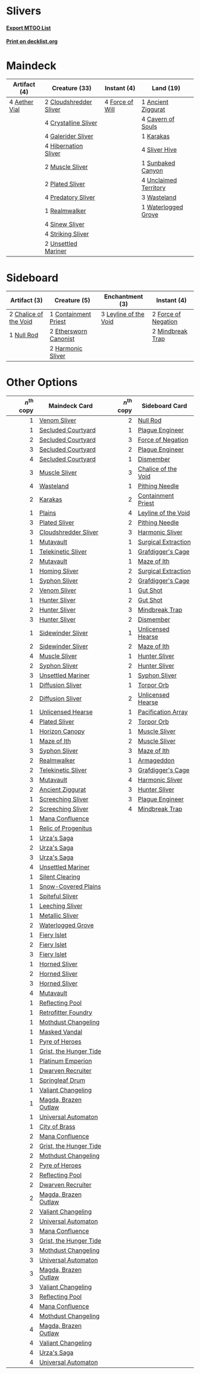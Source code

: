 # Slivers

#### [Export MTGO List](../collection/Slivers/Slivers.txt)
#### [Print on decklist.org](http://decklist.org/?deckmain=4%09Aether%20Vial%0A1%09Ancient%20Ziggurat%0A4%09Cavern%20of%20Souls%0A2%09Cloudshredder%20Sliver%0A4%09Crystalline%20Sliver%0A4%09Force%20of%20Will%0A4%09Galerider%20Sliver%0A4%09Hibernation%20Sliver%0A1%09Karakas%0A2%09Muscle%20Sliver%0A2%09Plated%20Sliver%0A4%09Predatory%20Sliver%0A1%09Realmwalker%0A4%09Sinew%20Sliver%0A4%09Sliver%20Hive%0A4%09Striking%20Sliver%0A1%09Sunbaked%20Canyon%0A4%09Unclaimed%20Territory%0A2%09Unsettled%20Mariner%0A3%09Wasteland%0A1%09Waterlogged%20Grove&deckside=2%09Chalice%20of%20the%20Void%0A1%09Containment%20Priest%0A2%09Ethersworn%20Canonist%0A2%09Force%20of%20Negation%0A2%09Harmonic%20Sliver%0A3%09Leyline%20of%20the%20Void%0A2%09Mindbreak%20Trap%0A1%09Null%20Rod)
# Maindeck

|                                     Artifact (4)                                      |                                          Creature (33)                                          |                                      Instant (4)                                       |                                           Land (19)                                            |
|---------------------------------------------------------------------------------------|-------------------------------------------------------------------------------------------------|----------------------------------------------------------------------------------------|------------------------------------------------------------------------------------------------|
|4 [Aether Vial](http://gatherer.wizards.com/Pages/Card/Details.aspx?multiverseid=48146)|2 [Cloudshredder Sliver](http://gatherer.wizards.com/Pages/Card/Details.aspx?multiverseid=464144)|4 [Force of Will](http://gatherer.wizards.com/Pages/Card/Details.aspx?multiverseid=3107)|1 [Ancient Ziggurat](http://gatherer.wizards.com/Pages/Card/Details.aspx?multiverseid=189271)   |
|                                                                                       |4 [Crystalline Sliver](http://gatherer.wizards.com/Pages/Card/Details.aspx?multiverseid=207901)  |                                                                                        |4 [Cavern of Souls](http://gatherer.wizards.com/Pages/Card/Details.aspx?multiverseid=278058)    |
|                                                                                       |4 [Galerider Sliver](http://gatherer.wizards.com/Pages/Card/Details.aspx?multiverseid=370590)    |                                                                                        |1 [Karakas](http://gatherer.wizards.com/Pages/Card/Details.aspx?multiverseid=413782)            |
|                                                                                       |4 [Hibernation Sliver](http://gatherer.wizards.com/Pages/Card/Details.aspx?multiverseid=207907)  |                                                                                        |4 [Sliver Hive](http://gatherer.wizards.com/Pages/Card/Details.aspx?multiverseid=383384)        |
|                                                                                       |2 [Muscle Sliver](http://gatherer.wizards.com/Pages/Card/Details.aspx?multiverseid=207911)       |                                                                                        |1 [Sunbaked Canyon](http://gatherer.wizards.com/Pages/Card/Details.aspx?multiverseid=464196)    |
|                                                                                       |2 [Plated Sliver](http://gatherer.wizards.com/Pages/Card/Details.aspx?multiverseid=42017)        |                                                                                        |4 [Unclaimed Territory](http://gatherer.wizards.com/Pages/Card/Details.aspx?multiverseid=435419)|
|                                                                                       |4 [Predatory Sliver](http://gatherer.wizards.com/Pages/Card/Details.aspx?multiverseid=370745)    |                                                                                        |3 [Wasteland](http://gatherer.wizards.com/Pages/Card/Details.aspx?multiverseid=413790)          |
|                                                                                       |1 [Realmwalker](http://gatherer.wizards.com/Pages/Card/Details.aspx?multiverseid=503804)         |                                                                                        |1 [Waterlogged Grove](http://gatherer.wizards.com/Pages/Card/Details.aspx?multiverseid=464198)  |
|                                                                                       |4 [Sinew Sliver](http://gatherer.wizards.com/Pages/Card/Details.aspx?multiverseid=125879)        |                                                                                        |                                                                                                |
|                                                                                       |4 [Striking Sliver](http://gatherer.wizards.com/Pages/Card/Details.aspx?multiverseid=370589)     |                                                                                        |                                                                                                |
|                                                                                       |2 [Unsettled Mariner](http://gatherer.wizards.com/Pages/Card/Details.aspx?multiverseid=464165)   |                                                                                        |                                                                                                |


# Sideboard

|                                          Artifact (3)                                          |                                          Creature (5)                                          |                                        Enchantment (3)                                         |                                         Instant (4)                                          |
|------------------------------------------------------------------------------------------------|------------------------------------------------------------------------------------------------|------------------------------------------------------------------------------------------------|----------------------------------------------------------------------------------------------|
|2 [Chalice of the Void](http://gatherer.wizards.com/Pages/Card/Details.aspx?multiverseid=442211)|1 [Containment Priest](http://gatherer.wizards.com/Pages/Card/Details.aspx?multiverseid=389470) |3 [Leyline of the Void](http://gatherer.wizards.com/Pages/Card/Details.aspx?multiverseid=107682)|2 [Force of Negation](http://gatherer.wizards.com/Pages/Card/Details.aspx?multiverseid=464001)|
|1 [Null Rod](http://gatherer.wizards.com/Pages/Card/Details.aspx?multiverseid=383034)           |2 [Ethersworn Canonist](http://gatherer.wizards.com/Pages/Card/Details.aspx?multiverseid=174931)|                                                                                                |2 [Mindbreak Trap](http://gatherer.wizards.com/Pages/Card/Details.aspx?multiverseid=197532)   |
|                                                                                                |2 [Harmonic Sliver](http://gatherer.wizards.com/Pages/Card/Details.aspx?multiverseid=109706)    |                                                                                                |                                                                                              |


# Other Options

|*n*<sup>th</sup> copy|                                          Maindeck Card                                          |*n*<sup>th</sup> copy|                                        Sideboard Card                                        |
|--------------------:|-------------------------------------------------------------------------------------------------|--------------------:|----------------------------------------------------------------------------------------------|
|                    1|[Venom Sliver](http://gatherer.wizards.com/Pages/Card/Details.aspx?multiverseid=383426)          |                    2|[Null Rod](http://gatherer.wizards.com/Pages/Card/Details.aspx?multiverseid=383034)           |
|                    1|[Secluded Courtyard](http://gatherer.wizards.com/Pages/Card/Details.aspx?multiverseid=548588)    |                    1|[Plague Engineer](http://gatherer.wizards.com/Pages/Card/Details.aspx?multiverseid=464049)    |
|                    2|[Secluded Courtyard](http://gatherer.wizards.com/Pages/Card/Details.aspx?multiverseid=548588)    |                    3|[Force of Negation](http://gatherer.wizards.com/Pages/Card/Details.aspx?multiverseid=464001)  |
|                    3|[Secluded Courtyard](http://gatherer.wizards.com/Pages/Card/Details.aspx?multiverseid=548588)    |                    2|[Plague Engineer](http://gatherer.wizards.com/Pages/Card/Details.aspx?multiverseid=464049)    |
|                    4|[Secluded Courtyard](http://gatherer.wizards.com/Pages/Card/Details.aspx?multiverseid=548588)    |                    1|[Dismember](http://gatherer.wizards.com/Pages/Card/Details.aspx?multiverseid=382182)          |
|                    3|[Muscle Sliver](http://gatherer.wizards.com/Pages/Card/Details.aspx?multiverseid=207911)         |                    3|[Chalice of the Void](http://gatherer.wizards.com/Pages/Card/Details.aspx?multiverseid=442211)|
|                    4|[Wasteland](http://gatherer.wizards.com/Pages/Card/Details.aspx?multiverseid=413790)             |                    1|[Pithing Needle](http://gatherer.wizards.com/Pages/Card/Details.aspx?multiverseid=129526)     |
|                    2|[Karakas](http://gatherer.wizards.com/Pages/Card/Details.aspx?multiverseid=413782)               |                    2|[Containment Priest](http://gatherer.wizards.com/Pages/Card/Details.aspx?multiverseid=389470) |
|                    1|[Plains](http://gatherer.wizards.com/Pages/Card/Details.aspx?multiverseid=439856)                |                    4|[Leyline of the Void](http://gatherer.wizards.com/Pages/Card/Details.aspx?multiverseid=107682)|
|                    3|[Plated Sliver](http://gatherer.wizards.com/Pages/Card/Details.aspx?multiverseid=42017)          |                    2|[Pithing Needle](http://gatherer.wizards.com/Pages/Card/Details.aspx?multiverseid=129526)     |
|                    3|[Cloudshredder Sliver](http://gatherer.wizards.com/Pages/Card/Details.aspx?multiverseid=464144)  |                    3|[Harmonic Sliver](http://gatherer.wizards.com/Pages/Card/Details.aspx?multiverseid=109706)    |
|                    1|[Mutavault](http://gatherer.wizards.com/Pages/Card/Details.aspx?multiverseid=370733)             |                    1|[Surgical Extraction](http://gatherer.wizards.com/Pages/Card/Details.aspx?multiverseid=397706)|
|                    1|[Telekinetic Sliver](http://gatherer.wizards.com/Pages/Card/Details.aspx?multiverseid=111085)    |                    1|[Grafdigger's Cage](http://gatherer.wizards.com/Pages/Card/Details.aspx?multiverseid=278452)  |
|                    2|[Mutavault](http://gatherer.wizards.com/Pages/Card/Details.aspx?multiverseid=370733)             |                    1|[Maze of Ith](http://gatherer.wizards.com/Pages/Card/Details.aspx?multiverseid=1824)          |
|                    1|[Homing Sliver](http://gatherer.wizards.com/Pages/Card/Details.aspx?multiverseid=126162)         |                    2|[Surgical Extraction](http://gatherer.wizards.com/Pages/Card/Details.aspx?multiverseid=397706)|
|                    1|[Syphon Sliver](http://gatherer.wizards.com/Pages/Card/Details.aspx?multiverseid=370752)         |                    2|[Grafdigger's Cage](http://gatherer.wizards.com/Pages/Card/Details.aspx?multiverseid=278452)  |
|                    2|[Venom Sliver](http://gatherer.wizards.com/Pages/Card/Details.aspx?multiverseid=383426)          |                    1|[Gut Shot](http://gatherer.wizards.com/Pages/Card/Details.aspx?multiverseid=397673)           |
|                    1|[Hunter Sliver](http://gatherer.wizards.com/Pages/Card/Details.aspx?multiverseid=44772)          |                    2|[Gut Shot](http://gatherer.wizards.com/Pages/Card/Details.aspx?multiverseid=397673)           |
|                    2|[Hunter Sliver](http://gatherer.wizards.com/Pages/Card/Details.aspx?multiverseid=44772)          |                    3|[Mindbreak Trap](http://gatherer.wizards.com/Pages/Card/Details.aspx?multiverseid=197532)     |
|                    3|[Hunter Sliver](http://gatherer.wizards.com/Pages/Card/Details.aspx?multiverseid=44772)          |                    2|[Dismember](http://gatherer.wizards.com/Pages/Card/Details.aspx?multiverseid=382182)          |
|                    1|[Sidewinder Sliver](http://gatherer.wizards.com/Pages/Card/Details.aspx?multiverseid=118908)     |                    1|[Unlicensed Hearse](http://gatherer.wizards.com/Pages/Card/Details.aspx?multiverseid=555447)  |
|                    2|[Sidewinder Sliver](http://gatherer.wizards.com/Pages/Card/Details.aspx?multiverseid=118908)     |                    2|[Maze of Ith](http://gatherer.wizards.com/Pages/Card/Details.aspx?multiverseid=1824)          |
|                    4|[Muscle Sliver](http://gatherer.wizards.com/Pages/Card/Details.aspx?multiverseid=207911)         |                    1|[Hunter Sliver](http://gatherer.wizards.com/Pages/Card/Details.aspx?multiverseid=44772)       |
|                    2|[Syphon Sliver](http://gatherer.wizards.com/Pages/Card/Details.aspx?multiverseid=370752)         |                    2|[Hunter Sliver](http://gatherer.wizards.com/Pages/Card/Details.aspx?multiverseid=44772)       |
|                    3|[Unsettled Mariner](http://gatherer.wizards.com/Pages/Card/Details.aspx?multiverseid=464165)     |                    1|[Syphon Sliver](http://gatherer.wizards.com/Pages/Card/Details.aspx?multiverseid=370752)      |
|                    1|[Diffusion Sliver](http://gatherer.wizards.com/Pages/Card/Details.aspx?multiverseid=383225)      |                    1|[Torpor Orb](http://gatherer.wizards.com/Pages/Card/Details.aspx?multiverseid=233069)         |
|                    2|[Diffusion Sliver](http://gatherer.wizards.com/Pages/Card/Details.aspx?multiverseid=383225)      |                    2|[Unlicensed Hearse](http://gatherer.wizards.com/Pages/Card/Details.aspx?multiverseid=555447)  |
|                    1|[Unlicensed Hearse](http://gatherer.wizards.com/Pages/Card/Details.aspx?multiverseid=555447)     |                    1|[Pacification Array](http://gatherer.wizards.com/Pages/Card/Details.aspx?multiverseid=423835) |
|                    4|[Plated Sliver](http://gatherer.wizards.com/Pages/Card/Details.aspx?multiverseid=42017)          |                    2|[Torpor Orb](http://gatherer.wizards.com/Pages/Card/Details.aspx?multiverseid=233069)         |
|                    1|[Horizon Canopy](http://gatherer.wizards.com/Pages/Card/Details.aspx?multiverseid=409571)        |                    1|[Muscle Sliver](http://gatherer.wizards.com/Pages/Card/Details.aspx?multiverseid=207911)      |
|                    1|[Maze of Ith](http://gatherer.wizards.com/Pages/Card/Details.aspx?multiverseid=1824)             |                    2|[Muscle Sliver](http://gatherer.wizards.com/Pages/Card/Details.aspx?multiverseid=207911)      |
|                    3|[Syphon Sliver](http://gatherer.wizards.com/Pages/Card/Details.aspx?multiverseid=370752)         |                    3|[Maze of Ith](http://gatherer.wizards.com/Pages/Card/Details.aspx?multiverseid=1824)          |
|                    2|[Realmwalker](http://gatherer.wizards.com/Pages/Card/Details.aspx?multiverseid=503804)           |                    1|[Armageddon](http://gatherer.wizards.com/Pages/Card/Details.aspx?multiverseid=830)            |
|                    2|[Telekinetic Sliver](http://gatherer.wizards.com/Pages/Card/Details.aspx?multiverseid=111085)    |                    3|[Grafdigger's Cage](http://gatherer.wizards.com/Pages/Card/Details.aspx?multiverseid=278452)  |
|                    3|[Mutavault](http://gatherer.wizards.com/Pages/Card/Details.aspx?multiverseid=370733)             |                    4|[Harmonic Sliver](http://gatherer.wizards.com/Pages/Card/Details.aspx?multiverseid=109706)    |
|                    2|[Ancient Ziggurat](http://gatherer.wizards.com/Pages/Card/Details.aspx?multiverseid=189271)      |                    3|[Hunter Sliver](http://gatherer.wizards.com/Pages/Card/Details.aspx?multiverseid=44772)       |
|                    1|[Screeching Sliver](http://gatherer.wizards.com/Pages/Card/Details.aspx?multiverseid=122387)     |                    3|[Plague Engineer](http://gatherer.wizards.com/Pages/Card/Details.aspx?multiverseid=464049)    |
|                    2|[Screeching Sliver](http://gatherer.wizards.com/Pages/Card/Details.aspx?multiverseid=122387)     |                    4|[Mindbreak Trap](http://gatherer.wizards.com/Pages/Card/Details.aspx?multiverseid=197532)     |
|                    1|[Mana Confluence](http://gatherer.wizards.com/Pages/Card/Details.aspx?multiverseid=409573)       |                     |                                                                                              |
|                    1|[Relic of Progenitus](http://gatherer.wizards.com/Pages/Card/Details.aspx?multiverseid=174824)   |                     |                                                                                              |
|                    1|[Urza's Saga](http://gatherer.wizards.com/Pages/Card/Details.aspx?multiverseid=522335)           |                     |                                                                                              |
|                    2|[Urza's Saga](http://gatherer.wizards.com/Pages/Card/Details.aspx?multiverseid=522335)           |                     |                                                                                              |
|                    3|[Urza's Saga](http://gatherer.wizards.com/Pages/Card/Details.aspx?multiverseid=522335)           |                     |                                                                                              |
|                    4|[Unsettled Mariner](http://gatherer.wizards.com/Pages/Card/Details.aspx?multiverseid=464165)     |                     |                                                                                              |
|                    1|[Silent Clearing](http://gatherer.wizards.com/Pages/Card/Details.aspx?multiverseid=464195)       |                     |                                                                                              |
|                    1|[Snow-Covered Plains](http://gatherer.wizards.com/Pages/Card/Details.aspx?multiverseid=121267)   |                     |                                                                                              |
|                    1|[Spiteful Sliver](http://gatherer.wizards.com/Pages/Card/Details.aspx?multiverseid=464097)       |                     |                                                                                              |
|                    1|[Leeching Sliver](http://gatherer.wizards.com/Pages/Card/Details.aspx?multiverseid=383297)       |                     |                                                                                              |
|                    1|[Metallic Sliver](http://gatherer.wizards.com/Pages/Card/Details.aspx?multiverseid=208040)       |                     |                                                                                              |
|                    2|[Waterlogged Grove](http://gatherer.wizards.com/Pages/Card/Details.aspx?multiverseid=464198)     |                     |                                                                                              |
|                    1|[Fiery Islet](http://gatherer.wizards.com/Pages/Card/Details.aspx?multiverseid=464187)           |                     |                                                                                              |
|                    2|[Fiery Islet](http://gatherer.wizards.com/Pages/Card/Details.aspx?multiverseid=464187)           |                     |                                                                                              |
|                    3|[Fiery Islet](http://gatherer.wizards.com/Pages/Card/Details.aspx?multiverseid=464187)           |                     |                                                                                              |
|                    1|[Horned Sliver](http://gatherer.wizards.com/Pages/Card/Details.aspx?multiverseid=4768)           |                     |                                                                                              |
|                    2|[Horned Sliver](http://gatherer.wizards.com/Pages/Card/Details.aspx?multiverseid=4768)           |                     |                                                                                              |
|                    3|[Horned Sliver](http://gatherer.wizards.com/Pages/Card/Details.aspx?multiverseid=4768)           |                     |                                                                                              |
|                    4|[Mutavault](http://gatherer.wizards.com/Pages/Card/Details.aspx?multiverseid=370733)             |                     |                                                                                              |
|                    1|[Reflecting Pool](http://gatherer.wizards.com/Pages/Card/Details.aspx?multiverseid=382342)       |                     |                                                                                              |
|                    1|[Retrofitter Foundry](http://gatherer.wizards.com/Pages/Card/Details.aspx?multiverseid=450658)   |                     |                                                                                              |
|                    1|[Mothdust Changeling](http://gatherer.wizards.com/Pages/Card/Details.aspx?multiverseid=370508)   |                     |                                                                                              |
|                    1|[Masked Vandal](http://gatherer.wizards.com/Pages/Card/Details.aspx?multiverseid=503800)         |                     |                                                                                              |
|                    1|[Pyre of Heroes](http://gatherer.wizards.com/Pages/Card/Details.aspx?multiverseid=503857)        |                     |                                                                                              |
|                    1|[Grist, the Hunger Tide](http://gatherer.wizards.com/Pages/Card/Details.aspx?multiverseid=522278)|                     |                                                                                              |
|                    1|[Platinum Emperion](http://gatherer.wizards.com/Pages/Card/Details.aspx?multiverseid=457134)     |                     |                                                                                              |
|                    1|[Dwarven Recruiter](http://gatherer.wizards.com/Pages/Card/Details.aspx?multiverseid=29853)      |                     |                                                                                              |
|                    1|[Springleaf Drum](http://gatherer.wizards.com/Pages/Card/Details.aspx?multiverseid=378534)       |                     |                                                                                              |
|                    1|[Valiant Changeling](http://gatherer.wizards.com/Pages/Card/Details.aspx?multiverseid=463983)    |                     |                                                                                              |
|                    1|[Magda, Brazen Outlaw](http://gatherer.wizards.com/Pages/Card/Details.aspx?multiverseid=503754)  |                     |                                                                                              |
|                    1|[Universal Automaton](http://gatherer.wizards.com/Pages/Card/Details.aspx?multiverseid=464184)   |                     |                                                                                              |
|                    1|[City of Brass](http://gatherer.wizards.com/Pages/Card/Details.aspx?multiverseid=4178)           |                     |                                                                                              |
|                    2|[Mana Confluence](http://gatherer.wizards.com/Pages/Card/Details.aspx?multiverseid=409573)       |                     |                                                                                              |
|                    2|[Grist, the Hunger Tide](http://gatherer.wizards.com/Pages/Card/Details.aspx?multiverseid=522278)|                     |                                                                                              |
|                    2|[Mothdust Changeling](http://gatherer.wizards.com/Pages/Card/Details.aspx?multiverseid=370508)   |                     |                                                                                              |
|                    2|[Pyre of Heroes](http://gatherer.wizards.com/Pages/Card/Details.aspx?multiverseid=503857)        |                     |                                                                                              |
|                    2|[Reflecting Pool](http://gatherer.wizards.com/Pages/Card/Details.aspx?multiverseid=382342)       |                     |                                                                                              |
|                    2|[Dwarven Recruiter](http://gatherer.wizards.com/Pages/Card/Details.aspx?multiverseid=29853)      |                     |                                                                                              |
|                    2|[Magda, Brazen Outlaw](http://gatherer.wizards.com/Pages/Card/Details.aspx?multiverseid=503754)  |                     |                                                                                              |
|                    2|[Valiant Changeling](http://gatherer.wizards.com/Pages/Card/Details.aspx?multiverseid=463983)    |                     |                                                                                              |
|                    2|[Universal Automaton](http://gatherer.wizards.com/Pages/Card/Details.aspx?multiverseid=464184)   |                     |                                                                                              |
|                    3|[Mana Confluence](http://gatherer.wizards.com/Pages/Card/Details.aspx?multiverseid=409573)       |                     |                                                                                              |
|                    3|[Grist, the Hunger Tide](http://gatherer.wizards.com/Pages/Card/Details.aspx?multiverseid=522278)|                     |                                                                                              |
|                    3|[Mothdust Changeling](http://gatherer.wizards.com/Pages/Card/Details.aspx?multiverseid=370508)   |                     |                                                                                              |
|                    3|[Universal Automaton](http://gatherer.wizards.com/Pages/Card/Details.aspx?multiverseid=464184)   |                     |                                                                                              |
|                    3|[Magda, Brazen Outlaw](http://gatherer.wizards.com/Pages/Card/Details.aspx?multiverseid=503754)  |                     |                                                                                              |
|                    3|[Valiant Changeling](http://gatherer.wizards.com/Pages/Card/Details.aspx?multiverseid=463983)    |                     |                                                                                              |
|                    3|[Reflecting Pool](http://gatherer.wizards.com/Pages/Card/Details.aspx?multiverseid=382342)       |                     |                                                                                              |
|                    4|[Mana Confluence](http://gatherer.wizards.com/Pages/Card/Details.aspx?multiverseid=409573)       |                     |                                                                                              |
|                    4|[Mothdust Changeling](http://gatherer.wizards.com/Pages/Card/Details.aspx?multiverseid=370508)   |                     |                                                                                              |
|                    4|[Magda, Brazen Outlaw](http://gatherer.wizards.com/Pages/Card/Details.aspx?multiverseid=503754)  |                     |                                                                                              |
|                    4|[Valiant Changeling](http://gatherer.wizards.com/Pages/Card/Details.aspx?multiverseid=463983)    |                     |                                                                                              |
|                    4|[Urza's Saga](http://gatherer.wizards.com/Pages/Card/Details.aspx?multiverseid=522335)           |                     |                                                                                              |
|                    4|[Universal Automaton](http://gatherer.wizards.com/Pages/Card/Details.aspx?multiverseid=464184)   |                     |                                                                                              |

